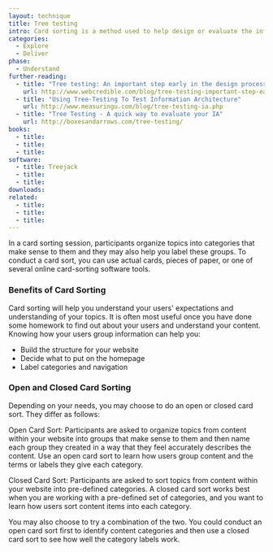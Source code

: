 ```yaml
---
layout: technique
title: Tree testing
intro: Card sorting is a method used to help design or evaluate the information architecture of a site. 
categories:
  - Explore
  - Deliver
phase:
  - Understand
further-reading:
  - title: "Tree testing: An important step early in the design process"
    url: http://www.webcredible.com/blog/tree-testing-important-step-early-web-design-process/
  - title: "Using Tree-Testing To Test Information Architecture"	
    url: http://www.measuringu.com/blog/tree-testing-ia.php
  - title: "Tree Testing - A quick way to evaluate your IA"
    url: http://boxesandarrows.com/tree-testing/
books:
  - title:  
  - title:
  - title:
software:
  - title: Treejack
  - title:
  - title:
downloads:
related:
  - title:
  - title:
  - title:
---
```


In a card sorting session, participants organize topics into categories that make sense to them and they may also help you label these groups. To conduct a card sort, you can use actual cards, pieces of paper, or one of several online card-sorting software tools.

### Benefits of Card Sorting

Card sorting will help you understand your users' expectations and understanding of your topics. It is often most useful once you have done some homework to find out about your users and understand your content. Knowing how your users group information can help you:

* Build the structure for your website
* Decide what to put on the homepage
* Label categories and navigation

### Open and Closed Card Sorting

Depending on your needs, you may choose to do an open or closed card sort. They differ as follows:

Open Card Sort: Participants are asked to organize topics from content within your website into groups that make sense to them and then name each group they created in a way that they feel accurately describes the content. Use an open card sort to learn how users group content and the terms or labels they give each category.

Closed Card Sort: Participants are asked to sort topics from content within your website into pre-defined categories. A closed card sort works best when you are working with a pre-defined set of categories, and you want to learn how users sort content items into each category.

You may also choose to try a combination of the two. You could conduct an open card sort first to identify content categories and then use a closed card sort to see how well the category labels work.